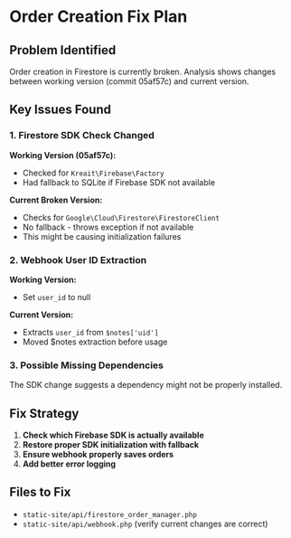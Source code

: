 # Order Creation Fix Plan

## Problem Identified
Order creation in Firestore is currently broken. Analysis shows changes between working version (commit 05af57c) and current version.

## Key Issues Found

### 1. Firestore SDK Check Changed
**Working Version (05af57c):**
- Checked for `Kreait\Firebase\Factory`
- Had fallback to SQLite if Firebase SDK not available

**Current Broken Version:**
- Checks for `Google\Cloud\Firestore\FirestoreClient`
- No fallback - throws exception if not available
- This might be causing initialization failures

### 2. Webhook User ID Extraction
**Working Version:**
- Set `user_id` to null

**Current Version:**
- Extracts `user_id` from `$notes['uid']`
- Moved $notes extraction before usage

### 3. Possible Missing Dependencies
The SDK change suggests a dependency might not be properly installed.

## Fix Strategy

1. **Check which Firebase SDK is actually available**
2. **Restore proper SDK initialization with fallback**
3. **Ensure webhook properly saves orders**
4. **Add better error logging**

## Files to Fix
- `static-site/api/firestore_order_manager.php`
- `static-site/api/webhook.php` (verify current changes are correct)

